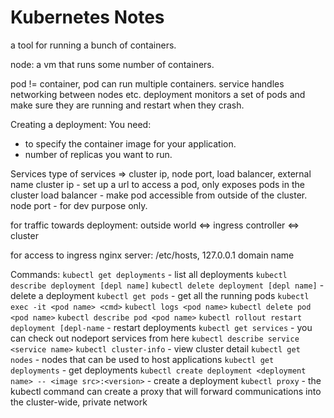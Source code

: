 # Kubernetes Notes

a tool for running a bunch of containers.

node: a vm that runs some number of containers.

pod != container, pod can run multiple containers.
service handles networking between nodes etc.
deployment monitors a set of pods and make sure they are running and restart when they crash.

Creating a deployment:
You need:
* to specify the container image for your application.
* number of replicas you want to run.

Services
type of services => cluster ip, node port, load balancer, external name
cluster ip - set up a url to access a pod, only exposes pods in the cluster
load balancer - make pod accessible from outside of the cluster.
node port - for dev purpose only.

for traffic towards deployment: outside world <=> ingress controller <=> cluster

for access to ingress nginx server: /etc/hosts, 127.0.0.1 domain name

Commands:
`kubectl get deployments` - list all deployments
`kubectl describe deployment [depl name]`
`kubectl delete deployment [depl name]` - delete a deployment
`kubectl get pods` - get all the running pods
`kubectl exec -it <pod name> <cmd>`
`kubectl logs <pod name>`
`kubectl delete pod <pod name>`
`kubectl describe pod <pod name>`
`kubectl rollout restart deployment [depl-name` - restart deployments
`kubectl get services` - you can check out nodeport services from here
`kubectl describe service <service name>`
`kubectl cluster-info` - view cluster detail
`kubectl get nodes` - nodes that can be used to host applications
`kubectl get deployments` - get deployments
`kubectl create deployment <deployment name> -- <image src>:<version>` - create a deployment
`kubectl proxy` - the kubectl command can create a proxy that will forward communications into the cluster-wide, private network
